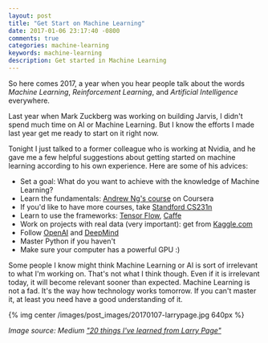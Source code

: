 ```yaml
---
layout: post
title: "Get Start on Machine Learning"
date: 2017-01-06 23:17:40 -0800
comments: true
categories: machine-learning
keywords: machine-learning
description: Get started in Machine Learning
---
```


So here comes 2017, a year when you hear people talk about the words *Machine Learning*, *Reinforcement Learning*, and *Artificial Intelligence* everywhere. 

Last year when Mark Zuckberg was working on building Jarvis, I didn't spend much time on AI or Machine Learning. But I know the efforts I made last year get me ready to start on it right now.

Tonight I just talked to a former colleague who is working at Nvidia, and he gave me a few helpful suggestions about getting started on machine learning according to his own experience. Here are some of his advices:

* Set a goal: What do you want to achieve with the knowledge of Machine Learning?
* Learn the fundamentals: [Andrew Ng's course](https://www.coursera.org/learn/machine-learning) on Coursera
* If you'd like to have more courses, take [Standford CS231n](http://cs231n.stanford.edu/)
* Learn to use the frameworks: [Tensor Flow](https://www.tensorflow.org/), [Caffe](http://caffe.berkeleyvision.org/)
* Work on projects with real data (very important): get from [Kaggle.com](https://www.kaggle.com/)
* Follow [OpenAI](https://openai.com/) and [DeepMind](https://deepmind.com/)
* Master Python if you haven't
* Make sure your computer has a powerful GPU :)

Some people I know might think Machine Learning or AI is sort of irrelevant to what I'm working on. That's not what I think though. Even if it is irrelevant today, it will become relevant sooner than expected. Machine Learning is not a fad. It's the way how technology works tomorrow. If you can't master it, at least you need have a good understanding of it.

{% img center /images/post_images/20170107-larrypage.jpg 640px %}

*Image source: Medium ["20 things I've learned from Larry Page"](https://medium.com/the-mission/20-things-i-ve-learned-from-larry-page-4f83674a1a52#.elpww9snf)*



